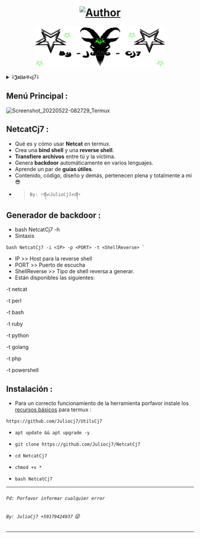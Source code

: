 <!-- 
♤♡◇♧♤♡◇♧♤♡◇♧♤♡◇♧♤♡◇♧♤♡◇♧♤♡◇♧♤♡◇♧♤♡◇♧

𝙸𝙼𝙿𝙾𝚁𝚃𝙰𝙽𝚃𝙴 !!!

𝙳𝙴𝙹𝙰 𝙳𝙴 𝙲𝙾𝙿𝙸𝙰𝚁𝙼𝙴 𝙷𝙰𝚂𝚃𝙰 𝙴𝙻 𝚁𝙴𝙰𝙳𝙼𝙴.𝚖𝚍 𝙸𝙽𝙼𝚄𝙽𝙳𝙾 𝙰𝙽𝙸𝙼𝙰𝙻 !!!
𝚂𝙴 𝙾𝚁𝙸𝙶𝙸𝙽𝙰𝙻 𝚈 𝙳𝙴𝙹𝙰 𝙳𝙴 𝚁𝙾𝙱𝙰𝚁 𝚂𝙲𝚁𝙸𝙿𝚃𝚂 𝚈 𝙴𝚂𝚃𝙸𝙻𝙾𝚂 𝙰 𝙾𝚃𝚁𝙾𝚂 !!!

♤♡◇♧♤♡◇♧♤♡◇♧♤♡◇♧♤♡◇♧♤♡◇♧♤♡◇♧♤♡◇♧♤♡◇♧
-->

<h1 align="center"><a href="https://github.com/Juliocj7"><img title="Author" src="https://img.shields.io/badge/Author-𖤐 𝙹𝚞𝚕𝚒𝚘 𝙲𝚓7 𖤐-svg?style=flat&color=000000&logo=github"></a></h1>

<p align="center"><img src="https://github.com/Juliocj7/Juliocj7/blob/main/InicioCj72.gif" width="350" height="110"/> </p>


<details>
<summary>  ⸸𝕵𝖚𝖑𝖎𝖔𖤐𝖈𝖏7⸸ </summary>
<br>

 - 𝑃𝑢𝑒𝑑𝑒𝑠 𝑚𝑖𝑟𝑎𝑟 𝑝𝑒𝑟𝑜... 𝑝𝑜𝑟𝑓𝑎𝑣𝑜𝑟 𝑁𝑂 !!! 𝑐𝑜𝑝𝑖𝑎𝑟 𝑁𝐴𝐷𝐴 !!!

</details>


## Menú Principal :
![Screenshot_20220522-082729_Termux](https://user-images.githubusercontent.com/81049859/169695768-59045513-53d3-42d9-80a7-084138fd2a91.png)


## NetcatCj7 :
* Qué es y cómo usar **Netcat** en termux.
* Crea una **bind shell** y una **reverse shell**.
* **Transfiere archivos** entre tú y la víctima.
* Genera **backdoor** automáticamente en varios lenguajes.
* Aprende un par de **guías útiles**.
* Contenido, código, diseño y demás, pertenecen plena y totalmente a mí :sunglasses:
- > ` By: ⍣᭕ᬁ᭖JulioCj7᭖᭕ᬁ⍣ `

## Generador de backdoor :
* bash NetcatCj7 -h
* Sintaxis

~~~
bash NetcatCj7 -i <IP> -p <PORT> -t <ShellReverse> `
~~~

* IP >> Host para la reverse shell
* PORT >> Puerto de escucha
* ShellReverse >> Tipo de shell reversa a generar.
* Están disponibles las siguientes:

-t netcat

-t perl

-t bash

-t ruby

-t python

-t golang

-t php

-t powershell

## Instalación :

* Para un correcto funcionamiento de la herramienta porfavor instale los [recursos básicos](https://github.com/Juliocj7/UtilsCj7) para termux :

~~~
https://github.com/Juliocj7/UtilsCj7
~~~

* ` apt update && apt upgrade -y `

* ` git clone https://github.com/Juliocj7/NetcatCj7 `

* ` cd NetcatCj7 `

* ` chmod +x * `

* ` bash NetcatCj7 `

---
###### `Pd: Porfavor informar cualquier error`
###### `By: JulioCj7 +59179424937` :stuck_out_tongue_winking_eye:
---

